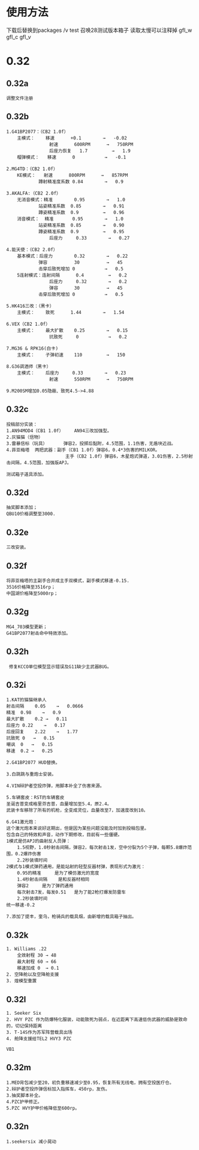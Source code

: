 # 使用方法
下载后替换到packages /v test 召唤28测试版本箱子 读取太慢可以注释掉 gfl_w gfl_c gfl_v

# 0.32

## 0.32a
	调整文件注册

## 0.32b
	1.G41BP2077：（CB2 1.0f）
		主模式：	移速		+0.1		→	-0.02
					射速		600RPM		→	750RPM
					后座力恢复	1.7			→	1.9
		榴弹模式：	移速		0			→ 	-0.1

	2.MG4TD：（CB2 1.0f）
		KE模式：	射速		800RPM		→	857RPM
				蹲射精准度系数	0.84		→	0.9

	3.AKALFA:（CB2 2.0f）
		无消音模式：精准		0.95		→	1.0
				站姿精准系数	0.85		→	0.91
				蹲姿精准系数	0.9			→	0.96
		消音模式：  精准		0.95		→	1.0
				站姿精准系数	0.85		→	0.90
				蹲姿精准系数	0.9			→	0.95
					后座力		0.33		→	0.27

	4.能天使：（CB2 2.0f）
		基本模式：后座力		0.32		→	0.22
				弹容			30			→	45
				击穿后致死增加	0			→	0.5
		5连射模式：连射间隔		0.4			→	0.2
					后座力		0.32		→	0.2
					弹容		30			→	45
				击穿后致死增加	0			→	0.5

	5.HK416三改：（黑卡）
		主模式：	致死		1.44		→	1.54

	6.VEX（CB2 1.0f）	
		主模式：	最大扩散	0.25		→	0.15
					抗致死		0			→	0.2

	7.MG36 & RPK16(白卡)
		主模式：	子弹初速	110			→ 	150

	8.G36调酒师（黑卡）
		主模式：	后座力		0.33		→	0.23
					射速		550RPM		→	750RPM

	9.M200SM增加0.05隐蔽、致死4.5->4.88

## 0.32c
	投稿部分实装：
	1.AN94MOD4（CB1 1.0f）	AN94三改加强型。
	2.灰猫猫（信物）	
	3.雷暴信标（玩具）		弹容2，投掷后黏附，4.5范围，1.1伤害，无盾块近战。
	4.菲亚梅塔	两把武器：副手（CB1 1.0f）弹容6，0.4*3伤害的MILKOR。
						  主手（CB2 1.0f）弹容6，木星炮式弹道，3.01伤害，2.5秒射击间隔，4.5范围，加强版APJ。

	测试箱子道具添加。

## 0.32d
	抽奖脚本添加；
	QBU10价格调整至3000.

## 0.32e
	三改安装。

## 0.32f
	将菲亚梅塔的主副手合并成主手双模式，副手模式移速-0.15.
	3516价格降至3516rp；
	中国湖价格降至5000rp；

## 0.32g
	MG4_703模型更新；
	G41BP2077射击命中特效添加。

## 0.32h
	 修复KCCO单位模型显示错误及G11缺少主武器BUG。

## 0.32i
	1.KAT的猫猫继承人
	射击间隔	0.05	→	0.0666
	精准	0.98	→	0.9
	最大扩散	0.2	→	0.11
	后座力	0.22	→	0.17
	后座回复	2.22	→	1.77
	抗致死	0	→	0.15
	嘲讽	0	→	0.15
	移速	0.2	→	0.25

	2.G41BP2077 HUD替换。

	3.白跳跳与重炮士安装。
	
	4.VIN辩护者空投炸弹，用脚本补全了伤害来源。

	5.车辆套皮：RST的车辆套皮
	圣诞吉普变成格里芬吉普，血量增加至5.4，原2.4。
	武装卡车移除了所有的机枪，全变成灵位，血量改至7，加速度改到10。

	6.G41激光炮：
	这个激光炮本来说好这期出，但是因为某些问题没能及时加到投稿包里。
	包含自己的特效和声音，动作下期修改，目前有一些僵硬。
	1模式是仿APJ的曲射反人员弹：
		1.5视野，1.0秒射击间隔，弹容2，每次射击1发，空中分裂为5个子弹，每颗5.8爆炸范围，0.2爆炸伤害
		2.2秒装填时间
	2模式与1模式弹药通用，是能站射的轻型反器材弹，表现形式为激光：
		0.95的精准    	是为了模仿激光的宽度
		1.4秒射击间隔	是和反器材相同
		弹容2		是为了弹药通用
		每次射击7发，每发0.51	是为了能2枪打爆发防雷车
		2.2秒装填时间
	统一移速-0.2

	7.添加了提丰，奎乌，枪骑兵的载具烟，由新增的载具箱子抽出。


## 0.32k
	1. Williams .22 
		全效射程 30 → 48
		最大射程 60 → 66
		移速加成 0  → 0.1
	2. 空降舱以及空降舱支援
	3. 煌模型重置

## 0.32l
	1. Seeker Six
	2. HVY PZC 作为防爆特化服装，动能致死为弱点，在近距离下高速低伤武器的威胁是致命的，切记保持距离
	3. T-14S作为苏军阵营载具出场
	4. 舱降支援给TEL2 HVY3 PZC
	
	VB1

## 0.32m
	1.MED背包减少至20，初负重移速减少至0.95，恢复所有无线电，拥有空投医疗仓。
	2.辩护者空投炸弹信标加入指挥车，450rp，友伤。
	3.抽奖脚本补全。
	4.PZC护甲修正。
	5.PZC HVY护甲价格降低至600rp。
		
## 0.32n
	1.seekersix 减小晃动
